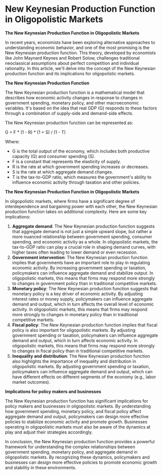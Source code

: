 # New Keynesian Production Function in Oligopolistic Markets

**The New Keynesian Production Function in Oligopolistic Markets**

In recent years, economists have been exploring alternative approaches to understanding economic behavior, and one of the most promising is the New Keynesian production function. This theory, developed by economists like John Maynard Keynes and Robert Solow, challenges traditional neoclassical assumptions about perfect competition and individual rationality. In this article, we'll delve into the concept of the New Keynesian production function and its implications for oligopolistic markets.

**The New Keynesian Production Function**

The New Keynesian production function is a mathematical model that describes how economic activity changes in response to changes in government spending, monetary policy, and other macroeconomic variables. It's based on the idea that real GDP (G) responds to these factors through a combination of supply-side and demand-side effects.

The New Keynesian production function can be represented as:

G = F \* (1 - R) \* (1 + S) / (1 - T)

Where:

* G is the total output of the economy, which includes both productive capacity (G) and consumer spending (S).
* F is a constant that represents the elasticity of supply.
* R is the rate at which government spending increases or decreases.
* S is the rate at which aggregate demand changes.
* T is the tax-to-GDP ratio, which measures the government's ability to influence economic activity through taxation and other policies.

**The New Keynesian Production Function in Oligopolistic Markets**

In oligopolistic markets, where firms have a significant degree of interdependence and bargaining power with each other, the New Keynesian production function takes on additional complexity. Here are some key implications:

1. **Aggregate demand**: The New Keynesian production function suggests that aggregate demand is not just a simple upward slope, but rather a more nuanced relationship between government spending, consumer spending, and economic activity as a whole. In oligopolistic markets, the tax-to-GDP ratio can play a crucial role in shaping demand curves, with higher taxes often leading to lower demand or even recession.
2. **Government intervention**: The New Keynesian production function implies that governments have an important role to play in regulating economic activity. By increasing government spending or taxation, policymakers can influence aggregate demand and stabilize output. In oligopolistic markets, this means that firms may respond more strongly to changes in government policy than in traditional competitive markets.
3. **Monetary policy**: The New Keynesian production function suggests that monetary policy is a key driver of economic activity. By adjusting interest rates or money supply, policymakers can influence aggregate demand and output, which in turn affects the overall level of economic activity. In oligopolistic markets, this means that firms may respond more strongly to changes in monetary policy than in traditional competitive markets.
4. **Fiscal policy**: The New Keynesian production function implies that fiscal policy is also important for oligopolistic markets. By adjusting government spending or taxation, policymakers can influence aggregate demand and output, which in turn affects economic activity. In oligopolistic markets, this means that firms may respond more strongly to changes in fiscal policy than in traditional competitive markets.
5. **Inequality and distribution**: The New Keynesian production function also highlights the importance of inequality and distribution in oligopolistic markets. By adjusting government spending or taxation, policymakers can influence aggregate demand and output, which can have different effects on different segments of the economy (e.g., labor market outcomes).

**Implications for policy makers and businesses**

The New Keynesian production function has significant implications for policy makers and businesses in oligopolistic markets. By understanding how government spending, monetary policy, and fiscal policy affect aggregate demand and output, policymakers can design more effective policies to stabilize economic activity and promote growth. Businesses operating in oligopolistic markets must also be aware of the dynamics at play and adjust their strategies accordingly.

In conclusion, the New Keynesian production function provides a powerful framework for understanding the complex relationships between government spending, monetary policy, and aggregate demand in oligopolistic markets. By recognizing these dynamics, policymakers and businesses can design more effective policies to promote economic growth and stability in these environments.
